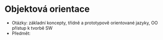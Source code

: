 # Objektová orientace
- Otázky: základní koncepty, třídně a prototypově orientované jazyky, OO přístup k tvorbě SW
- Předmět:
